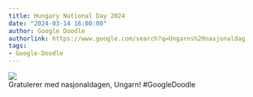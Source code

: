 ```yaml
---
title: Hungary National Day 2024
date: "2024-03-14 16:00:00"
author: Google Doodle
authorlink: https://www.google.com/search?q=Ungarns%20nasjonaldag
tags:
- Google-Doodle
---
```

<img src="https://www.google.com/logos/doodles/2024/hungary-national-day-2024-6753651837110197-law.gif" referrerpolicy="no-referrer"><br>Gratulerer med nasjonaldagen, Ungarn! #GoogleDoodle